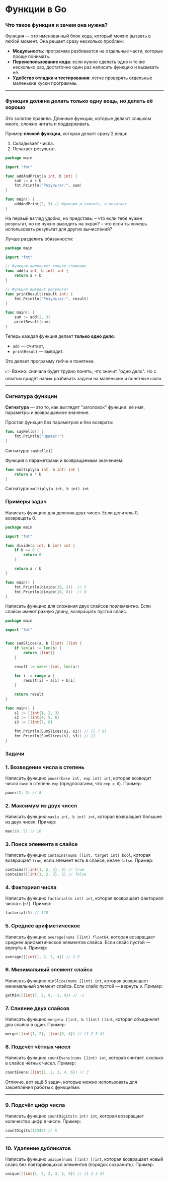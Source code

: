 # Функции в Go

### Что такое функция и зачем она нужна?

Функция — это именованный блок кода, который можно вызвать в любой момент.
Она решает сразу несколько проблем:

* **Модульность**: программа разбивается на отдельные части, которые проще понимать.
* **Переиспользование кода**: если нужно сделать одно и то же несколько раз, достаточно один раз написать функцию и вызывать её.
* **Удобство отладки и тестирования**: легче проверять отдельные маленькие куски программы.

---

### Функция должна делать только одну вещь, но делать её хорошо

Это золотое правило. Длинные функции, которые делают слишком много, сложно читать и поддерживать.

Пример **плохой функции**, которая делает сразу 2 вещи:

1. Складывает числа.
2. Печатает результат.

```go
package main

import "fmt"

func addAndPrint(a int, b int) {
    sum := a + b
    fmt.Println("Результат:", sum)
}

func main() {
    addAndPrint(2, 3) // Функция и считает, и печатает
}
```

На первый взгляд удобно, но представь:
– что если тебе нужен результат, но не нужно выводить на экран?
– что если ты хочешь использовать результат для других вычислений?

Лучше разделить обязанности:

```go
package main

import "fmt"

// Функция выполняет только сложение
func add(a int, b int) int {
    return a + b
}

// Функция выводит результат
func printResult(result int) {
    fmt.Println("Результат:", result)
}

func main() {
    sum := add(2, 3)
    printResult(sum)
}
```

Теперь каждая функция делает **только одно дело**:

* `add` — считает,
* `printResult` — выводит.

Это делает программу гибче и понятнее.

👉 Важно: сначала будет трудно понять, что значит "одно дело". Но с опытом придёт навык разбивать задачи на маленькие и понятные шаги.

---

### Сигнатура функции

**Сигнатура** — это то, как выглядит "заголовок" функции: её имя, параметры и возвращаемое значение.

Простая функция без параметров и без возврата:

```go
func sayHello() {
    fmt.Println("Привет!")
}
```

Сигнатура: `sayHello()`

Функция с параметрами и возвращаемым значением:

```go
func multiply(a int, b int) int {
    return a * b
}
```

Сигнатура: `multiply(a int, b int) int`

### Примеры задач

Написать функцию для деления двух чисел. Если делитель 0, возвращать 0.

```go
package main

import "fmt"

func divide(a int, b int) int {
    if b == 0 {
        return 0
    }

    return a / b
}

func main() {
    fmt.Println(divide(10, 2))  // 5
    fmt.Println(divide(10, 0))  // 0
}
```

Написать функцию для сложения двух слайсов поэлементно. Если слайсы имеют разную длину, возвращать пустой слайс.

```go
package main

import "fmt"


func sumSlices(a, b []int) []int {
	if len(a) != len(b) {
		return []int{}
	}

	result := make([]int, len(a))
	
    for i := range a {
		result[i] = a[i] + b[i]
	}

	return result
}

func main() {
	s1 := []int{1, 2, 3}
	s2 := []int{4, 5, 6}
	s3 := []int{7, 8}

	fmt.Println(SumSlices(s1, s2)) // [5 7 9]
	fmt.Println(SumSlices(s1, s3)) // []
}
```

### Задачи

### 1. Возведение числа в степень

Написать функцию `power(base int, exp int) int`, которая возводит число `base` в степень `exp` (предполагаем, что `exp ≥ 0`).
Пример:

```go
power(2, 3) // 8
```

### 2. Максимум из двух чисел

Написать функцию `max(a int, b int) int`, которая возвращает большее из двух чисел.
Пример:

```go
max(10, 5) // 10
```

### 3. Поиск элемента в слайсе

Написать функцию `contains(nums []int, target int) bool`, которая возвращает `true`, если элемент есть в слайсе, иначе `false`.
Пример:

```go
contains([]int{1, 2, 3}, 2) // true
contains([]int{1, 2, 3}, 5) // false
```

### 4. Факториал числа

Написать функцию `factorial(n int) int`, которая возвращает факториал числа `n` (`n!`).
Пример:

```go
factorial(5) // 120
```

### 5. Среднее арифметическое

Написать функцию `average(nums []int) float64`, которая возвращает среднее арифметическое элементов слайса. Если слайс пустой — вернуть `0`.
Пример:

```go
average([]int{1, 2, 3, 4}) // 2.5
```

### 6. Минимальный элемент слайса

Написать функцию `minSlice(nums []int) int`, которая возвращает минимальный элемент слайса. Если слайс пустой — вернуть `0`.
Пример:

```go
getMin([]int{7, 2, 9, -1, 4}) // -1
```

### 7. Слияние двух слайсов

Написать функцию `merge(a []int, b []int) []int`, которая объединяет два слайса в один.
Пример:

```go
merge([]int{1, 2}, []int{3, 4}) // [1 2 3 4]
```

### 8. Подсчёт чётных чисел

Написать функцию `countEvens(nums []int) int`, которая считает, сколько в слайсе чётных чисел.
Пример:

```go
countEvens([]int{1, 2, 3, 4, 6}) // 3
```

Отлично, вот ещё 5 задач, которые можно использовать для закрепления работы с функциями:

---

### 9. Подсчёт цифр числа

Написать функцию `countDigits(n int) int`, которая возвращает количество цифр в числе.
Пример:

```go
countDigits(12345) // 5
```

---

### 10. Удаление дубликатов

Написать функцию `unique(nums []int) []int`, которая возвращает новый слайс без повторяющихся элементов (порядок сохранить).
Пример:

```go
unique([]int{1, 2, 2, 3, 1, 4}) // [1 2 3 4]
```